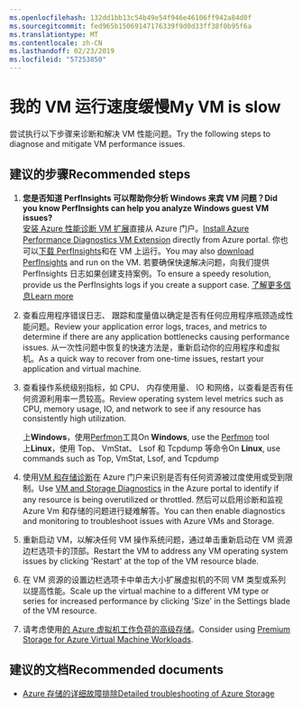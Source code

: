 ```yaml
---
ms.openlocfilehash: 132dd1bb13c54b49e54f946e46106ff942a84d0f
ms.sourcegitcommit: fed965b15069147176339f9d0d33ff38f0b95f6a
ms.translationtype: MT
ms.contentlocale: zh-CN
ms.lasthandoff: 02/23/2019
ms.locfileid: "57253850"
---
```

<properties
    pageTitle="我的 VM 运行速度缓慢"
    description="我的 VM 运行速度缓慢 "
    service="microsoft.classiccompute"
    resource="virtualmachines"
    authors="ScottAzure"
    ms.author="scotro"
    displayOrder="7"
    selfHelpType="resource"
    supportTopicIds="32628264,32628261,32628277,32628254,32628275,32628268,32628281,32628270"
    resourceTags="windows, linux, windowsSQL, redhat"
    productPesIds="14749,15571,15797,16454"
    cloudEnvironments="public"
    articleId="5b164da5-bc96-47b3-8bd9-74cfcf4db851"
    category="性能"
    searchTags="性能降低，、 vm"
/>

# <a name="my-vm-is-slow"></a><span data-ttu-id="f0949-105">我的 VM 运行速度缓慢</span><span class="sxs-lookup"><span data-stu-id="f0949-105">My VM is slow</span></span>

<span data-ttu-id="f0949-106">尝试执行以下步骤来诊断和解决 VM 性能问题。</span><span class="sxs-lookup"><span data-stu-id="f0949-106">Try the following steps to diagnose and mitigate VM performance issues.</span></span><br>

## <a name="recommended-steps"></a><span data-ttu-id="f0949-107">**建议的步骤**</span><span class="sxs-lookup"><span data-stu-id="f0949-107">**Recommended steps**</span></span>

1. <span data-ttu-id="f0949-108">**您是否知道 PerfInsights 可以帮助你分析 Windows 来宾 VM 问题？**</span><span class="sxs-lookup"><span data-stu-id="f0949-108">**Did you know PerfInsights can help you analyze Windows guest VM issues?**</span></span>  
    <span data-ttu-id="f0949-109">[安装 Azure 性能诊断 VM 扩展](https://docs.microsoft.com/azure/virtual-machines/troubleshooting/performance-diagnostics-vm-extension)直接从 Azure 门户。</span><span class="sxs-lookup"><span data-stu-id="f0949-109">[Install Azure Performance Diagnostics VM Extension](https://docs.microsoft.com/azure/virtual-machines/troubleshooting/performance-diagnostics-vm-extension) directly from Azure portal.</span></span> <span data-ttu-id="f0949-110">你也可以[下载 PerfInsights](https://www.microsoft.com/download/details.aspx?id=54915&fa43d42b-25b5-4a42-fe9b-1634f450f5ee=True)和在 VM 上运行。</span><span class="sxs-lookup"><span data-stu-id="f0949-110">You may also [download PerfInsights](https://www.microsoft.com/download/details.aspx?id=54915&fa43d42b-25b5-4a42-fe9b-1634f450f5ee=True) and run on the VM.</span></span> <span data-ttu-id="f0949-111">若要确保快速解决问题，向我们提供 PerfInsights 日志如果创建支持案例。</span><span class="sxs-lookup"><span data-stu-id="f0949-111">To ensure a speedy resolution, provide us the PerfInsights logs if you create a support case.</span></span> [<span data-ttu-id="f0949-112">了解更多信息</span><span class="sxs-lookup"><span data-stu-id="f0949-112">Learn more</span></span>](https://docs.microsoft.com/azure/virtual-machines/troubleshooting/how-to-use-perfInsights)

2. <span data-ttu-id="f0949-113">查看应用程序错误日志、 跟踪和度量值以确定是否有任何应用程序瓶颈造成性能问题。</span><span class="sxs-lookup"><span data-stu-id="f0949-113">Review your application error logs, traces, and metrics to determine if there are any application bottlenecks causing performance issues.</span></span> <span data-ttu-id="f0949-114">从一次性问题中恢复的快速方法是，重新启动你的应用程序和虚拟机。</span><span class="sxs-lookup"><span data-stu-id="f0949-114">As a quick way to recover from one-time issues, restart your application and virtual machine.</span></span>

3. <span data-ttu-id="f0949-115">查看操作系统级别指标，如 CPU、 内存使用量、 IO 和网络，以查看是否有任何资源利用率一贯较高。</span><span class="sxs-lookup"><span data-stu-id="f0949-115">Review operating system level metrics such as CPU, memory usage, IO, and network to see if any resource has consistently high utilization.</span></span><br>

    <span data-ttu-id="f0949-116">上**Windows**，使用[Perfmon](https://docs.microsoft.com/windows-server/administration/windows-commands/perfmon)工具</span><span class="sxs-lookup"><span data-stu-id="f0949-116">On **Windows**, use the [Perfmon](https://docs.microsoft.com/windows-server/administration/windows-commands/perfmon) tool</span></span><br>
    <span data-ttu-id="f0949-117">上**Linux**，使用 Top、 VmStat、 Lsof 和 Tcpdump 等命令</span><span class="sxs-lookup"><span data-stu-id="f0949-117">On **Linux**, use commands such as Top, VmStat, Lsof, and Tcpdump</span></span><br>

4. <span data-ttu-id="f0949-118">使用[VM 和存储诊断](http://aka.ms/azurevmperf)在 Azure 门户来识别是否有任何资源被过度使用或受到限制。</span><span class="sxs-lookup"><span data-stu-id="f0949-118">Use [VM and Storage Diagnostics](http://aka.ms/azurevmperf) in the Azure portal to identify if any resource is being overutilized or throttled.</span></span> <span data-ttu-id="f0949-119">然后可以启用诊断和监视 Azure Vm 和存储的问题进行疑难解答。</span><span class="sxs-lookup"><span data-stu-id="f0949-119">You can then enable diagnostics and monitoring to troubleshoot issues with Azure VMs and Storage.</span></span>

5. <span data-ttu-id="f0949-120">重新启动 VM，以解决任何 VM 操作系统问题，通过单击重新启动在 VM 资源边栏选项卡的顶部。</span><span class="sxs-lookup"><span data-stu-id="f0949-120">Restart the VM to address any VM operating system issues by clicking 'Restart' at the top of the VM resource blade.</span></span><br>
6. <span data-ttu-id="f0949-121">在 VM 资源的设置边栏选项卡中单击大小扩展虚拟机的不同 VM 类型或系列以提高性能。</span><span class="sxs-lookup"><span data-stu-id="f0949-121">Scale up the virtual machine to a different VM type or series for increased performance by clicking 'Size' in the Settings blade of the VM resource.</span></span><br>
7. <span data-ttu-id="f0949-122">请考虑使用[的 Azure 虚拟机工作负荷的高级存储](https://azure.microsoft.com/documentation/articles/storage-premium-storage-preview-portal/)。</span><span class="sxs-lookup"><span data-stu-id="f0949-122">Consider using [Premium Storage for Azure Virtual Machine Workloads](https://azure.microsoft.com/documentation/articles/storage-premium-storage-preview-portal/).</span></span><br>

## <a name="recommended-documents"></a><span data-ttu-id="f0949-123">**建议的文档**</span><span class="sxs-lookup"><span data-stu-id="f0949-123">**Recommended documents**</span></span>

* [<span data-ttu-id="f0949-124">Azure 存储的详细故障排除</span><span class="sxs-lookup"><span data-stu-id="f0949-124">Detailed troubleshooting of Azure Storage</span></span>](https://azure.microsoft.com/documentation/articles/storage-monitoring-diagnosing-troubleshooting/)

